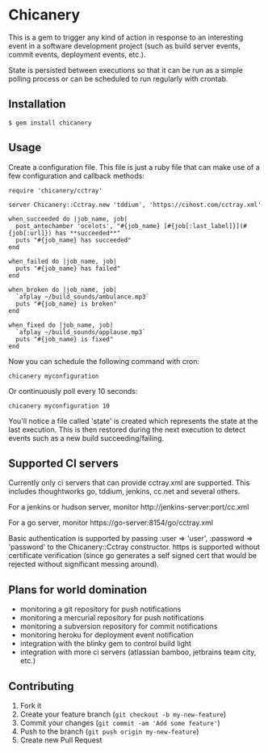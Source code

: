 # Chicanery

This is a gem to trigger any kind of action in response to an interesting event in a software development project (such as build server events, commit events, deployment events, etc.).

State is persisted between executions so that it can be run as a simple polling process or can be scheduled to run regularly with crontab.

## Installation

    $ gem install chicanery

## Usage

Create a configuration file.  This file is just a ruby file that can make use of a few configuration and callback methods:

    require 'chicanery/cctray'

    server Chicanery::Cctray.new 'tddium', 'https://cihost.com/cctray.xml'

    when_succeeded do |job_name, job|
      post_antechamber 'ocelots', "#{job_name} [#{job[:last_label]}](#{job[:url]}) has **succeeded**"
      puts "#{job_name} has succeeded"
    end

    when_failed do |job_name, job|
      puts "#{job_name} has failed"
    end

    when_broken do |job_name, job|
      `afplay ~/build_sounds/ambulance.mp3`
      puts "#{job_name} is broken"
    end

    when_fixed do |job_name, job|
      `afplay ~/build_sounds/applause.mp3`
      puts "#{job_name} is fixed"
    end

Now you can schedule the following command with cron:

    chicanery myconfiguration

Or continuously poll every 10 seconds:

    chicanery myconfiguration 10

You'll notice a file called 'state' is created which represents the state at the last execution.  This is then restored during the next execution to detect events such as a new build succeeding/failing.

## Supported CI servers

Currently only ci servers that can provide cctray.xml are supported.  This includes thoughtworks go, tddium, jenkins, cc.net and several others.

For a jenkins or hudson server, monitor http://jenkins-server:port/cc.xml

For a go server, monitor https://go-server:8154/go/cctray.xml

Basic authentication is supported by passing :user => 'user', :password => 'password' to the Chicanery::Cctray constructor.  https is supported without certificate verification (since go generates a self signed cert that would be rejected without significant messing around).

## Plans for world domination

* monitoring a git repository for push notifications
* monitoring a mercurial repository for push notifications
* monitoring a subversion repository for commit notifications
* monitoring heroku for deployment event notification
* integration with the blinky gem to control build light
* integration with more ci servers (atlassian bamboo, jetbrains team city, etc.)

## Contributing

1. Fork it
2. Create your feature branch (`git checkout -b my-new-feature`)
3. Commit your changes (`git commit -am 'Add some feature'`)
4. Push to the branch (`git push origin my-new-feature`)
5. Create new Pull Request
